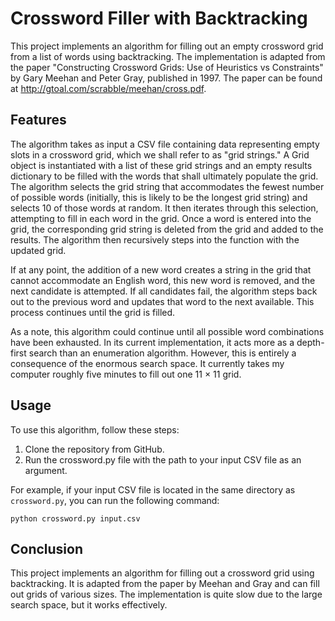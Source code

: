 # Crossword Filler with Backtracking

This project implements an algorithm for filling out an empty crossword grid from a list of words using backtracking. The implementation is adapted from the paper "Constructing Crossword Grids: Use of Heuristics vs Constraints" by Gary Meehan and Peter Gray, published in 1997. The paper can be found at http://gtoal.com/scrabble/meehan/cross.pdf.

## Features

The algorithm takes as input a CSV file containing data representing empty slots in a crossword grid, which we shall refer to as "grid strings." A Grid object is instantiated with a list of these grid strings and an empty results dictionary to be filled with the words that shall ultimately populate the grid. The algorithm selects the grid string that accommodates the fewest number of possible words (initially, this is likely to be the longest grid string) and selects 10 of those words at random. It then iterates through this selection, attempting to fill in each word in the grid. Once a word is entered into the grid, the corresponding grid string is deleted from the grid and added to the results. The algorithm then recursively steps into the function with the updated grid.

If at any point, the addition of a new word creates a string in the grid that cannot accommodate an English word, this new word is removed, and the next candidate is attempted. If all candidates fail, the algorithm steps back out to the previous word and updates that word to the next available. This process continues until the grid is filled.

As a note, this algorithm could continue until all possible word combinations have been exhausted. In its current implementation, it acts more as a depth-first search than an enumeration algorithm. However, this is entirely a consequence of the enormous search space. It currently takes my computer roughly five minutes to fill out one 11 × 11 grid.

## Usage

To use this algorithm, follow these steps:

1. Clone the repository from GitHub.
2. Run the crossword.py file with the path to your input CSV file as an argument.

For example, if your input CSV file is located in the same directory as `crossword.py`, you can run the following command:

`python crossword.py input.csv`

## Conclusion

This project implements an algorithm for filling out a crossword grid using backtracking. It is adapted from the paper by Meehan and Gray and can fill out grids of various sizes. The implementation is quite slow due to the large search space, but it works effectively.
